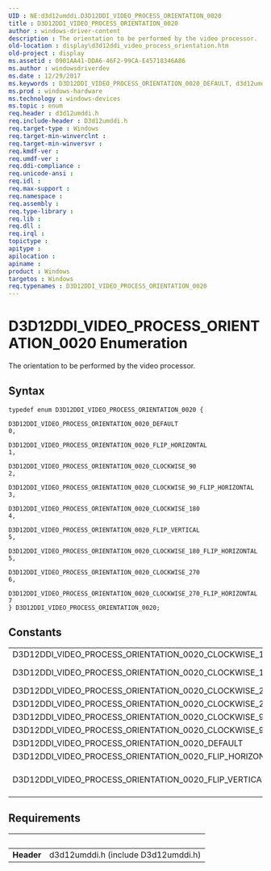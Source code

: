 ```yaml
---
UID : NE:d3d12umddi.D3D12DDI_VIDEO_PROCESS_ORIENTATION_0020
title : D3D12DDI_VIDEO_PROCESS_ORIENTATION_0020
author : windows-driver-content
description : The orientation to be performed by the video processor.
old-location : display\d3d12ddi_video_process_orientation.htm
old-project : display
ms.assetid : 0901AA41-DDA6-46F2-99CA-E45718346A86
ms.author : windowsdriverdev
ms.date : 12/29/2017
ms.keywords : D3D12DDI_VIDEO_PROCESS_ORIENTATION_0020_DEFAULT, d3d12umddi/D3D12DDI_VIDEO_PROCESS_ORIENTATION_0020, D3D12DDI_VIDEO_PROCESS_ORIENTATION_0020_CLOCKWISE_270_FLIP_HORIZONTAL, D3D12DDI_VIDEO_PROCESS_ORIENTATION_0020 enumeration [Display Devices], D3D12DDI_VIDEO_PROCESS_ORIENTATION_0020_FLIP_HORIZONTAL, D3D12DDI_VIDEO_PROCESS_ORIENTATION_0020_CLOCKWISE_270, d3d12umddi/D3D12DDI_VIDEO_PROCESS_ORIENTATION_0020_CLOCKWISE_270, display.d3d12ddi_video_process_orientation, d3d12umddi/D3D12DDI_VIDEO_PROCESS_ORIENTATION_0020_FLIP_HORIZONTAL, D3D12DDI_VIDEO_PROCESS_ORIENTATION_0020_CLOCKWISE_180_FLIP_HORIZONTAL, D3D12DDI_VIDEO_PROCESS_ORIENTATION_0020_CLOCKWISE_90_FLIP_HORIZONTAL, d3d12umddi/D3D12DDI_VIDEO_PROCESS_ORIENTATION_0020_CLOCKWISE_270_FLIP_HORIZONTAL, D3D12DDI_VIDEO_PROCESS_ORIENTATION_0020_FLIP_VERTICAL, D3D12DDI_VIDEO_PROCESS_ORIENTATION_0020_CLOCKWISE_90, d3d12umddi/D3D12DDI_VIDEO_PROCESS_ORIENTATION_0020_CLOCKWISE_90_FLIP_HORIZONTAL, d3d12umddi/D3D12DDI_VIDEO_PROCESS_ORIENTATION_0020_CLOCKWISE_180_FLIP_HORIZONTAL, d3d12umddi/D3D12DDI_VIDEO_PROCESS_ORIENTATION_0020_FLIP_VERTICAL, D3D12DDI_VIDEO_PROCESS_ORIENTATION_0020, D3D12DDI_VIDEO_PROCESS_ORIENTATION_0020_CLOCKWISE_180, d3d12umddi/D3D12DDI_VIDEO_PROCESS_ORIENTATION_0020_CLOCKWISE_180, d3d12umddi/D3D12DDI_VIDEO_PROCESS_ORIENTATION_0020_DEFAULT, d3d12umddi/D3D12DDI_VIDEO_PROCESS_ORIENTATION_0020_CLOCKWISE_90
ms.prod : windows-hardware
ms.technology : windows-devices
ms.topic : enum
req.header : d3d12umddi.h
req.include-header : D3d12umddi.h
req.target-type : Windows
req.target-min-winverclnt : 
req.target-min-winversvr : 
req.kmdf-ver : 
req.umdf-ver : 
req.ddi-compliance : 
req.unicode-ansi : 
req.idl : 
req.max-support : 
req.namespace : 
req.assembly : 
req.type-library : 
req.lib : 
req.dll : 
req.irql : 
topictype : 
apitype : 
apilocation : 
apiname : 
product : Windows
targetos : Windows
req.typenames : D3D12DDI_VIDEO_PROCESS_ORIENTATION_0020
---
```


# D3D12DDI_VIDEO_PROCESS_ORIENTATION_0020 Enumeration
The orientation to be performed by the video processor.

## Syntax
````
typedef enum D3D12DDI_VIDEO_PROCESS_ORIENTATION_0020 { 
  D3D12DDI_VIDEO_PROCESS_ORIENTATION_0020_DEFAULT                        = 0,
  D3D12DDI_VIDEO_PROCESS_ORIENTATION_0020_FLIP_HORIZONTAL                = 1,
  D3D12DDI_VIDEO_PROCESS_ORIENTATION_0020_CLOCKWISE_90                   = 2,
  D3D12DDI_VIDEO_PROCESS_ORIENTATION_0020_CLOCKWISE_90_FLIP_HORIZONTAL   = 3,
  D3D12DDI_VIDEO_PROCESS_ORIENTATION_0020_CLOCKWISE_180                  = 4,
  D3D12DDI_VIDEO_PROCESS_ORIENTATION_0020_FLIP_VERTICAL                  = 5,
  D3D12DDI_VIDEO_PROCESS_ORIENTATION_0020_CLOCKWISE_180_FLIP_HORIZONTAL  = 5,
  D3D12DDI_VIDEO_PROCESS_ORIENTATION_0020_CLOCKWISE_270                  = 6,
  D3D12DDI_VIDEO_PROCESS_ORIENTATION_0020_CLOCKWISE_270_FLIP_HORIZONTAL  = 7
} D3D12DDI_VIDEO_PROCESS_ORIENTATION_0020;
````

## Constants

<table>

<tr>
<td>D3D12DDI_VIDEO_PROCESS_ORIENTATION_0020_CLOCKWISE_180</td>
<td>Rotate the image clockwise 180 degrees.</td>
</tr>

<tr>
<td>D3D12DDI_VIDEO_PROCESS_ORIENTATION_0020_CLOCKWISE_180_FLIP_HORIZONTAL</td>
<td>Rotate the image clockwise 180 degrees and then flip horizontally. This is the same as the <b>D3D12DDI_VIDEO_PROCESS_ORIENTATION_FLIP_VERTICAL</b> constant.</td>
</tr>

<tr>
<td>D3D12DDI_VIDEO_PROCESS_ORIENTATION_0020_CLOCKWISE_270</td>
<td>Rotate the image clockwise 270 degrees.</td>
</tr>

<tr>
<td>D3D12DDI_VIDEO_PROCESS_ORIENTATION_0020_CLOCKWISE_270_FLIP_HORIZONTAL</td>
<td>Rotate the image clockwise 270 degrees and then flips horizontally.</td>
</tr>

<tr>
<td>D3D12DDI_VIDEO_PROCESS_ORIENTATION_0020_CLOCKWISE_90</td>
<td>Rotate the image clockwise 90 degrees.</td>
</tr>

<tr>
<td>D3D12DDI_VIDEO_PROCESS_ORIENTATION_0020_CLOCKWISE_90_FLIP_HORIZONTAL</td>
<td>Rotate the image clockwise 90 degrees and then flips it horizontally.</td>
</tr>

<tr>
<td>D3D12DDI_VIDEO_PROCESS_ORIENTATION_0020_DEFAULT</td>
<td>No change to the orientation.</td>
</tr>

<tr>
<td>D3D12DDI_VIDEO_PROCESS_ORIENTATION_0020_FLIP_HORIZONTAL</td>
<td>Flip the image horizontally.</td>
</tr>

<tr>
<td>D3D12DDI_VIDEO_PROCESS_ORIENTATION_0020_FLIP_VERTICAL</td>
<td>Flip the image vertically. This is the same as the <b>D3D12DDI_VIDEO_PROCESS_ORIENTATION_CLOCKWISE_180_FLIP_HORIZONTAL</b> constant.</td>
</tr>
</table>


## Requirements
| &nbsp; | &nbsp; |
| ---- |:---- |
| **Header** | d3d12umddi.h (include D3d12umddi.h) |
